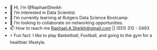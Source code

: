 - 👋 Hi, I’m @RaphaelSheikh
- 👀 I’m interested in Data Scientist.
- 🌱 I’m currently learning at Rutgers Data Science Bootcamp.
- 💞️ I’m looking to collaborate on networking opportunities.
- 📫 How to reach me Raphael.A.Sheikh@gmail.com || (551) 312 - 0493
- ⚡ Fun fact: I like to play Basketball, Football, and going to the gym for a healthier lifestyle.

<!---
RaphaelSheikh/RaphaelSheikh is a ✨ special ✨ repository because its `README.md` (this file) appears on your GitHub profile.
You can click the Preview link to take a look at your changes.
--->
